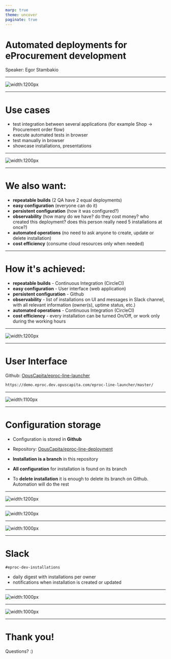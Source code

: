 ```yaml
---
marp: true
theme: uncover
paginate: true
---
```


# Automated deployments for eProcurement development

Speaker: Egor Stambakio

---

![width:1200px](./img/eproc-line-deployment.png)

---

# Use cases

- test integration between several applications (for example Shop -> Procurement order flow)
- execute automated tests in browser
- test manually in browser
- showcase installations, presentations

---

![width:1200px](./img/how_it_should_work.png)

---

# We also want:

- **repeatable builds** (2 QA have 2 equal deployments)
- **easy configuration** (everyone can do it)
- **persistent configuration** (how it was configured?)
- **observability** (how many do we have? do they cost money? who created this deployment? does this person really need 5 installations at once?)
- **automated operations** (no need to ask anyone to create, update or delete installation)
- **cost efficiency** (consume cloud resources only when needed)

---

# How it's achieved:

- **repeatable builds** - Continuous Integration (CircleCI)
- **easy configuration** - User interface (web application)
- **persistent configuration** - Github
- **observability** - list of installations on UI and messages in Slack channel, with all relevant information (owner(s), uptime status, etc.)
- **automated operations** - Continuous Integration (CircleCI)
- **cost efficiency** - every installation can be turned On/Off, or work only during the working hours

---

![width:1200px](./img/how_it_is_implemented.png)

---

# User Interface

Github: [OpusCapita/eproc-line-launcher](https://github.com/OpusCapita/eproc-line-launcher)

```markdown
https://demo.eproc.dev.opuscapita.com/eproc-line-launcher/master/
```

---

![width:1100px](./img/eproc-line-launcher.png)

---

# Configuration storage

- Configuration is stored in **Github**

- Repository: [OpusCapita/eproc-line-deployment](https://github.com/OpusCapita/eproc-line-deployment)

- **Installation is a branch** in this repository

- **All configuration** for installation is found on its branch

- To **delete installation** it is enough to delete its branch on Github. Automation will do the rest

---

![width:1200px](./img/how_user_interface_works_with_github.png)

---

![width:1200px](./img/continuous_integration.png)

---

![width:1000px](./img/inside_installation.png)

---

# Slack

```
#eproc-dev-installations
```
- daily digest with installations per owner
- notifications when installation is created or updated

---

![width:1000px](./img/eproc-dev-installations-digest.png)

---

![width:1000px](./img/eproc-dev-installations-single2.png)

---

# Thank you!

Questions? :)